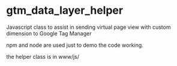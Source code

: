 # gtm_data_layer_helper
Javascript class to assist in sending virtual page view with  custom dimension to Google Tag Manager

npm and node are used just to demo the code working. 

the helper class is in www/js/

